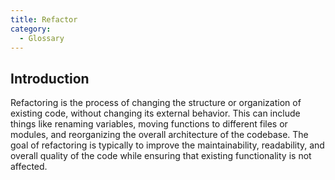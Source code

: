 ```yaml
---
title: Refactor
category:
  - Glossary
---
```


## Introduction

Refactoring is the process of changing the structure or organization of existing code, without changing its external behavior. This can include things like renaming variables, moving functions to different files or modules, and reorganizing the overall architecture of the codebase. The goal of refactoring is typically to improve the maintainability, readability, and overall quality of the code while ensuring that existing functionality is not affected.
